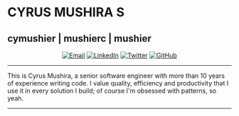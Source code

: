 # CYRUS MUSHIRA S

## cymushier | mushierc | mushier

<p align="center">
<a href="mailto:mushierc@gmail.com" target="_blank"><img src="https://img.shields.io/badge/-Gmail-c14438?style=flat-square&logo=Gmail&logoColor=white" alt="Email"></a>
<a href="https://www.linkedin.com/in/mushierc/" target="_blank"><img src="https://img.shields.io/badge/LinkedIn-%230077B5.svg?&style=flat-square&logo=linkedin&logoColor=white" alt="LinkedIn"></a>
<a href="https://twitter.com/cymushier" target="_blank"><img src="https://img.shields.io/badge/-Twitter-1ca0f1?style=flat-square&labelColor=1ca0f1&logo=twitter&logoColor=white" alt="Twitter"></a>
<a href="https://github.com/cymushier" target="_blank"><img src="https://img.shields.io/badge/-GitHub-181717?style=flat-square&logo=github" alt="GitHub"></a>
</p>

---------------------------------------------------------------------------------------------------------------------------------------------------------------------------------

This is Cyrus Mushira, a senior software engineer with more than 10 years of experience writing code. I value quality, efficiency and productivity that I use it in every solution I build; of course I'm obsessed with patterns, so yeah. 

---------------------------------------------------------------------------------------------------------------------------------------------------------------------------------
